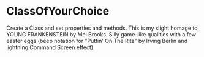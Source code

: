 # ClassOfYourChoice
Create a Class and set properties and methods.  This is my slight homage to YOUNG FRANKENSTEIN by Mel Brooks.
Silly game-like qualities with a few easter eggs (beep notation for "Puttin' On The Ritz" by Irving Berlin and 
lightning Command Screen effect).
